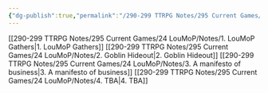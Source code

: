```yaml
---
{"dg-publish":true,"permalink":"/290-299 TTRPG Notes/295 Current Games/24 LouMoP/Notes/LouMoP Notes/"}
---
```



[[290-299 TTRPG Notes/295 Current Games/24 LouMoP/Notes/1. LouMoP Gathers\|1. LouMoP Gathers]]
[[290-299 TTRPG Notes/295 Current Games/24 LouMoP/Notes/2. Goblin Hideout\|2. Goblin Hideout]]
[[290-299 TTRPG Notes/295 Current Games/24 LouMoP/Notes/3. A manifesto of business\|3. A manifesto of business]]
[[290-299 TTRPG Notes/295 Current Games/24 LouMoP/Notes/4. TBA\|4. TBA]]